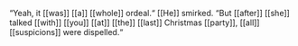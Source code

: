 “Yeah, it [[was]] [[a]] [[whole]] ordeal.“ [[He]] smirked. “But [[after]] [[she]] talked [[with]] [[you]] [[at]] [[the]] [[last]] Christmas [[party]], [[all]] [[suspicions]] were dispelled.“ 